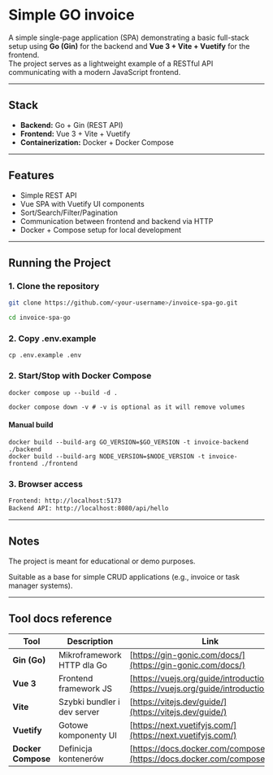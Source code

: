 # Simple GO invoice

A simple single-page application (SPA) demonstrating a basic full-stack setup using **Go (Gin)** for the backend and **Vue 3 + Vite + Vuetify** for the frontend.  
The project serves as a lightweight example of a RESTful API communicating with a modern JavaScript frontend.

---

## Stack

- **Backend:** Go + Gin (REST API)
- **Frontend:** Vue 3 + Vite + Vuetify
- **Containerization:** Docker + Docker Compose

---

## Features

- Simple REST API
- Vue SPA with Vuetify UI components
- Sort/Search/Filter/Pagination
- Communication between frontend and backend via HTTP
- Docker + Compose setup for local development

---

## Running the Project

### 1. Clone the repository

```bash
git clone https://github.com/<your-username>/invoice-spa-go.git

cd invoice-spa-go
```

### 2. Copy .env.example

```shell
cp .env.example .env
```

### 2. Start/Stop with Docker Compose

```shell
docker compose up --build -d .

docker compose down -v # -v is optional as it will remove volumes
```

#### Manual build

```shell
docker build --build-arg GO_VERSION=$GO_VERSION -t invoice-backend ./backend
docker build --build-arg NODE_VERSION=$NODE_VERSION -t invoice-frontend ./frontend
```

### 3. Browser access

```txt
Frontend: http://localhost:5173
Backend API: http://localhost:8080/api/hello
```

---

## Notes

The project is meant for educational or demo purposes.

Suitable as a base for simple CRUD applications (e.g., invoice or task manager systems).

---

## Tool docs reference

| Tool          | Description                        | Link                                                                                   |
| ------------------ | --------------------------- | -------------------------------------------------------------------------------------- |
| **Gin (Go)**       | Mikroframework HTTP dla Go  | [https://gin-gonic.com/docs/](https://gin-gonic.com/docs/)                             |
| **Vue 3**          | Frontend framework JS       | [https://vuejs.org/guide/introduction.html](https://vuejs.org/guide/introduction.html) |
| **Vite**           | Szybki bundler i dev server | [https://vitejs.dev/guide/](https://vitejs.dev/guide/)                                 |
| **Vuetify**        | Gotowe komponenty UI        | [https://next.vuetifyjs.com/](https://next.vuetifyjs.com/)                             |
| **Docker Compose** | Definicja kontenerów        | [https://docs.docker.com/compose/](https://docs.docker.com/compose/)                   |
